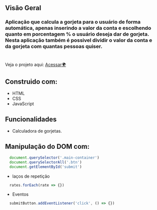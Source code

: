 
## Visão Geral

### Aplicação que calcula a gorjeta para o usuário de forma automática, apenas inserindo a valor da conta e escolhendo quanto em porcentagem % o usuário deseja dar de gorjeta. Nesta aplicação também é possivel dividir o valor da conta e da gorjeta com quantas pessoas quiser.  
#
Veja o projeto aqui: [Acessar🌍](https://namevug.github.io/mytip/)
## Construido com:
- HTML
- CSS
- JavaScript

## Funcionalidades
- Calculadora de gorjetas.

## Manipulação do DOM com:

```js
  document.querySelector('.main-container')
  document.querySelectorAll('.btn')
  document.getElementById('submit')
```
- laços de repetição
```js
  rates.forEach(rate => {})
```
- Eventos
```js
  submitButton.addEventListener('click', () => {})

